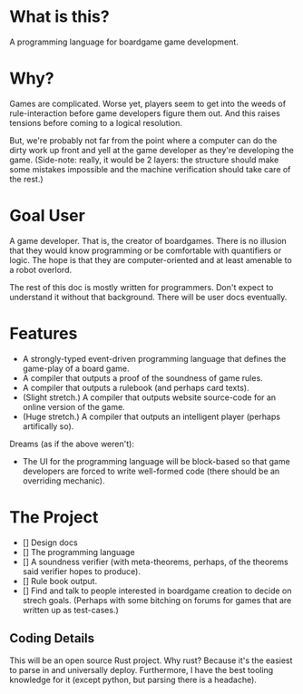 # What is this?

A programming language for boardgame game development.

# Why?

Games are complicated. Worse yet, players seem to get into the weeds
of rule-interaction before game developers figure them out. And this
raises tensions before coming to a logical resolution.

But, we're probably not far from the point where a computer can do
the dirty work up front and yell at the game developer as they're
developing the game. (Side-note: really, it would be 2 layers: the
structure should make some mistakes impossible and the machine
verification should take care of the rest.)

# Goal User

A game developer. That is, the creator of boardgames. There is no
illusion that they would know programming or be comfortable with
quantifiers or logic. The hope is that they are computer-oriented
and at least amenable to a robot overlord.

The rest of this doc is mostly written for programmers. Don't expect
to understand it without that background. There will be user docs
eventually.

# Features

- A strongly-typed event-driven programming language that defines
  the game-play of a board game.
- A compiler that outputs a proof of the soundness of game rules.
- A compiler that outputs a rulebook (and perhaps card texts).
- (Slight stretch.) A compiler that outputs website source-code
  for an online version of the game.
- (Huge stretch.) A compiler that outputs an intelligent player
  (perhaps artifically so).

Dreams (as if the above weren't):

- The UI for the programming language will be block-based so that
  game developers are forced to write well-formed code (there should
  be an overriding mechanic).

# The Project

- [] Design docs
- [] The programming language
- [] A soundness verifier (with meta-theorems, perhaps, of the theorems
     said verifier hopes to produce).
- [] Rule book output.
- [] Find and talk to people interested in boardgame creation to
     decide on strech goals. (Perhaps with some bitching on forums for
     games that are written up as test-cases.)

## Coding Details

This will be an open source Rust project. Why rust? Because it's the
easiest to parse in and universally deploy. Furthermore, I have the
best tooling knowledge for it (except python, but parsing there is a
headache).
